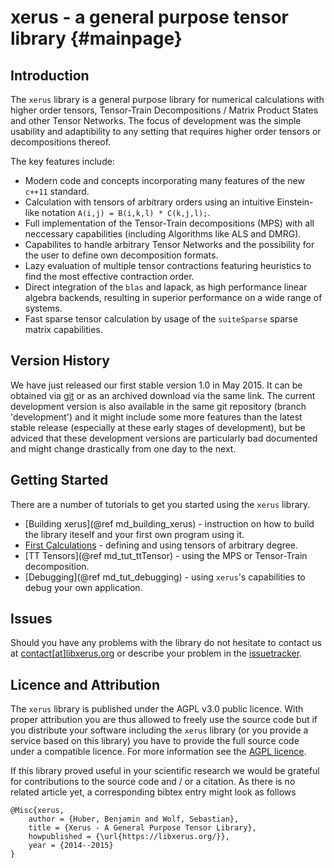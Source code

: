 # xerus - a general purpose tensor library    {#mainpage}

## Introduction

The `xerus` library is a general purpose library for numerical calculations with higher order tensors, Tensor-Train Decompositions / Matrix Product States and other Tensor Networks.
The focus of development was the simple usability and adaptibility to any setting that requires higher order tensors or decompositions thereof. 

The key features include:
* Modern code and concepts incorporating many features of the new `c++11` standard.
* Calculation with tensors of arbitrary orders using an intuitive Einstein-like notation `A(i,j) = B(i,k,l) * C(k,j,l);`.
* Full implementation of the Tensor-Train decompositions (MPS) with all neccessary capabilities (including Algorithms like ALS and DMRG).
* Capabilites to handle arbitrary Tensor Networks and the possibility for the user to define own decomposition formats.
* Lazy evaluation of multiple tensor contractions featuring heuristics to find the most effective contraction order.
* Direct integration of the `blas` and lapack, as high performance linear algebra backends, resulting in superior performance on a wide range of systems.
* Fast sparse tensor calculation by usage of the `suiteSparse` sparse matrix capabilities.

## Version History

We have just released our first stable version 1.0 in May 2015. It can be obtained via [git](https://git.hemio.de/xerus/xerus/tree/master) or as an archived download via the same link.
The current development version is also available in the same git repository (branch 'development') and it might include some more features than the latest stable release (especially
at these early stages of development), but be adviced that these development versions are particularly bad documented and might change drastically from one day to the next.

## Getting Started

There are a number of tutorials to get you started using the `xerus` library.
* [Building xerus](@ref md_building_xerus) - instruction on how to build the library iteself and your first own program using it.
* [First Calculations](_getting_01_started-example.html) - defining and using tensors of arbitrary degree.
* [TT Tensors](@ref md_tut_ttTensor) - using the MPS or Tensor-Train decomposition.
* [Debugging](@ref md_tut_debugging) - using `xerus`'s capabilities to debug your own application.

## Issues

Should you have any problems with the library do not hesitate to contact us at [contact[at]libxerus.org](mailto:contact[at]libxerus.org) or describe your problem in the [issuetracker](https://git.hemio.de/xerus/xerus/issues).


## Licence and Attribution

The `xerus` library is published under the AGPL v3.0 public licence. With proper attribution you are thus allowed to freely use the source code but if you distribute your software including the `xerus`
library (or you provide a service based on this library) you have to provide the full source code under a compatible licence. 
For more information see the [AGPL licence](http://www.gnu.org/licenses/agpl-3.0.html).

If this library proved useful in your scientific research we would be grateful for contributions to the source code and / or a citation. As there is no related article yet, a corresponding bibtex 
entry might look as follows
~~~
@Misc{xerus,
	author = {Huber, Benjamin and Wolf, Sebastian},
	title = {Xerus - A General Purpose Tensor Library},
	howpublished = {\url{https://libxerus.org/}},
	year = {2014--2015}
}
~~~
